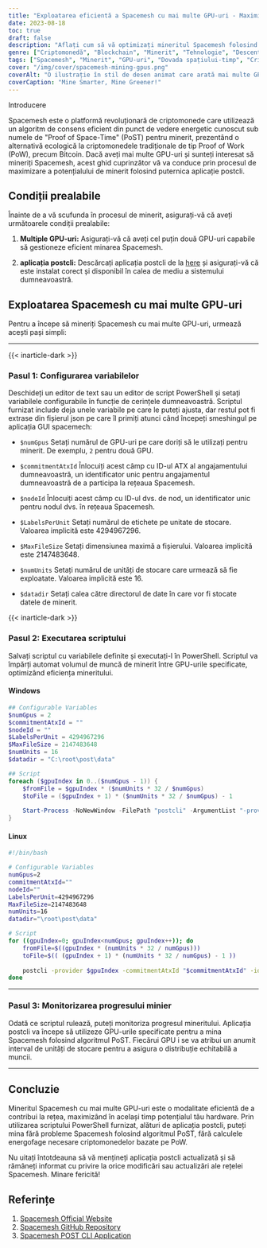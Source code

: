 ```yaml
---
title: "Exploatarea eficientă a Spacemesh cu mai multe GPU-uri - Maximizează-ți recompensa"
date: 2023-08-18
toc: true
draft: false
description: "Aflați cum să vă optimizați mineritul Spacemesh folosind mai multe GPU-uri cu ajutorul algoritmului PoST ecologic și să vă maximizați recompensele."
genre: ["Criptomonedă", "Blockchain", "Minerit", "Tehnologie", "Descentralizat", "GPU Mining", "Dovada spațiului-timp", "Ecologic", "Sfaturi Crypto", "Activele digitale"]
tags: ["Spacemesh", "Minerit", "GPU-uri", "Dovada spațiului-timp", "Criptomonedă", "Blockchain", "Ecologic", "Descentralizat", "Algoritmul PoST", "Ghidul minier", "Sfaturi Crypto", "Recompense", "Optimizare", "Eficiență energetică", "GPU Mining", "Activele digitale", "Tehnologie", "Descentralizare", "Dovada de spațiu", "Mineritul spațiu-timp", "Maximizarea eficienței miniere", "Criptomonedă ecologică", "Rețeaua Spacemesh", "GPU Mining Setup", "Mineritul cu mai multe GPU-uri", "Minerit descentralizat Blockchain", "Sfaturi Crypto Mining", "Minerit eficient pe GPU", "Dovada algoritmului spațiu-timp", "Recompense pentru criptomonede"]
cover: "/img/cover/spacemesh-mining-gpus.png"
coverAlt: "O ilustrație în stil de desen animat care arată mai multe GPU-uri care lucrează împreună pentru a extrage Spacemesh."
coverCaption: "Mine Smarter, Mine Greener!"
---
```

 Introducere

Spacemesh este o platformă revoluționară de criptomonede care utilizează un algoritm de consens eficient din punct de vedere energetic cunoscut sub numele de "Proof of Space-Time" (PoST) pentru minerit, prezentând o alternativă ecologică la criptomonedele tradiționale de tip Proof of Work (PoW), precum Bitcoin. Dacă aveți mai multe GPU-uri și sunteți interesat să mineriți Spacemesh, acest ghid cuprinzător vă va conduce prin procesul de maximizare a potențialului de minerit folosind puternica aplicație postcli.

## Condiții prealabile

Înainte de a vă scufunda în procesul de minerit, asigurați-vă că aveți următoarele condiții prealabile:

1. **Multiple GPU-uri:** Asigurați-vă că aveți cel puțin două GPU-uri capabile să gestioneze eficient minarea Spacemesh.

2. **aplicația postcli:** Descărcați aplicația postcli de la [here](https://github.com/spacemeshos/post/) și asigurați-vă că este instalat corect și disponibil în calea de mediu a sistemului dumneavoastră.

## Exploatarea Spacemesh cu mai multe GPU-uri

Pentru a începe să mineriți Spacemesh cu mai multe GPU-uri, urmează acești pași simpli:

______

{{< inarticle-dark >}}

### Pasul 1: Configurarea variabilelor

Deschideți un editor de text sau un editor de script PowerShell și setați variabilele configurabile în funcție de cerințele dumneavoastră.
Scriptul furnizat include deja unele variabile pe care le puteți ajusta, dar restul pot fi extrase din fișierul json pe care îl primiți atunci când începeți smeshingul pe aplicația GUI spacemech:

- `$numGpus` Setați numărul de GPU-uri pe care doriți să le utilizați pentru minerit. De exemplu, `2` pentru două GPU.

- `$commitmentAtxId` Înlocuiți acest câmp cu ID-ul ATX al angajamentului dumneavoastră, un identificator unic pentru angajamentul dumneavoastră de a participa la rețeaua Spacemesh.

- `$nodeId` Înlocuiți acest câmp cu ID-ul dvs. de nod, un identificator unic pentru nodul dvs. în rețeaua Spacemesh.

- `$LabelsPerUnit` Setați numărul de etichete pe unitate de stocare. Valoarea implicită este 4294967296.

- `$MaxFileSize` Setați dimensiunea maximă a fișierului. Valoarea implicită este 2147483648.

- `$numUnits` Setați numărul de unități de stocare care urmează să fie exploatate. Valoarea implicită este 16.

- `$datadir` Setați calea către directorul de date în care vor fi stocate datele de minerit.

{{< inarticle-dark >}}

### Pasul 2: Executarea scriptului

Salvați scriptul cu variabilele definite și executați-l în PowerShell. Scriptul va împărți automat volumul de muncă de minerit între GPU-urile specificate, optimizând eficiența mineritului.

#### Windows

```powershell
## Configurable Variables
$numGpus = 2
$commitmentAtxId = ""
$nodeId = ""
$LabelsPerUnit = 4294967296
$MaxFileSize = 2147483648
$numUnits = 16
$datadir = "C:\root\post\data"

## Script
foreach ($gpuIndex in 0..($numGpus - 1)) {
    $fromFile = $gpuIndex * ($numUnits * 32 / $numGpus)
    $toFile = ($gpuIndex + 1) * ($numUnits * 32 / $numGpus) - 1
    
    Start-Process -NoNewWindow -FilePath "postcli" -ArgumentList "-provider $gpuIndex", "-commitmentAtxId", $commitmentAtxId, "-id", $nodeId, "-labelsPerUnit", $LabelsPerUnit, "-maxFileSize", $MaxFileSize , "-numUnits", $numUnits, "-datadir", $datadir, "-fromFile", $fromFile, "-toFile", $toFile
}
```

#### Linux
```bash
#!/bin/bash

# Configurable Variables
numGpus=2
commitmentAtxId=""
nodeId=""
LabelsPerUnit=4294967296
MaxFileSize=2147483648
numUnits=16
datadir="\root\post\data"

# Script
for ((gpuIndex=0; gpuIndex<numGpus; gpuIndex++)); do
    fromFile=$((gpuIndex * (numUnits * 32 / numGpus)))
    toFile=$(( (gpuIndex + 1) * (numUnits * 32 / numGpus) - 1 ))
    
    postcli -provider $gpuIndex -commitmentAtxId "$commitmentAtxId" -id "$nodeId" -labelsPerUnit $LabelsPerUnit -maxFileSize $MaxFileSize -numUnits $numUnits -datadir "$datadir" -fromFile $fromFile -toFile $toFile &
done
```
______

### Pasul 3: Monitorizarea progresului minier

Odată ce scriptul rulează, puteți monitoriza progresul mineritului. Aplicația postcli va începe să utilizeze GPU-urile specificate pentru a mina Spacemesh folosind algoritmul PoST. Fiecărui GPU i se va atribui un anumit interval de unități de stocare pentru a asigura o distribuție echitabilă a muncii.

______

## Concluzie

Mineritul Spacemesh cu mai multe GPU-uri este o modalitate eficientă de a contribui la rețea, maximizând în același timp potențialul tău hardware. Prin utilizarea scriptului PowerShell furnizat, alături de aplicația postcli, puteți mina fără probleme Spacemesh folosind algoritmul PoST, fără calculele energofage necesare criptomonedelor bazate pe PoW.

Nu uitați întotdeauna să vă mențineți aplicația postcli actualizată și să rămâneți informat cu privire la orice modificări sau actualizări ale rețelei Spacemesh. Minare fericită!

## Referințe

1. [Spacemesh Official Website](https://spacemesh.io/)
2. [Spacemesh GitHub Repository](https://github.com/spacemeshos/)
3. [Spacemesh POST CLI Application](https://github.com/spacemeshos/post)
